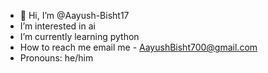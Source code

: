 - 👋 Hi, I’m @Aayush-Bisht17
-  I’m interested in ai
-  I’m currently learning python
-  How to reach me email me - AayushBisht700@gmail.com
-  Pronouns: he/him

   
